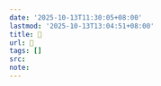 ```yaml
---
date: '2025-10-13T11:30:05+08:00'
lastmod: '2025-10-13T13:04:51+08:00'
title: 󰤖
url: 󰤖
tags: []
src:
note:
---
```

